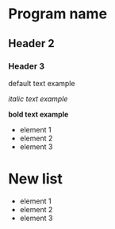 # Program name
## Header 2
### Header 3

default text example

*italic text example*

**bold text example**

- element 1
- element 2
- element 3

# New list
- element 1
- element 2
- element 3
